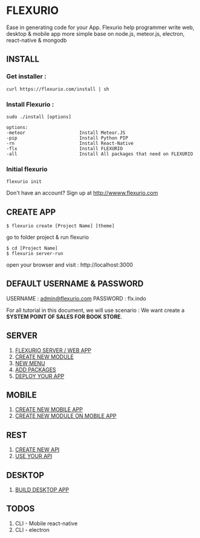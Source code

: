 # FLEXURIO
Ease in generating code for your App. Flexurio help programmer write web, desktop & mobile app more simple base on node.js, meteor.js, electron, react-native & mongodb

## INSTALL
### Get installer :
```
curl https://flexurio.com/install | sh

```

### Install Flexurio  :
```
sudo ./install [options]

```

```
options:
-meteor                    Install Meteor.JS
-pip                       Install Python PIP
-rn                        Install React-Native
-flx                       Install FLEXURIO
-all                       Install All packages that need on FLEXURIO
```

### Initial flexurio
```
flexurio init

```
Don't have an account? Sign up at http://wwww.flexurio.com



## CREATE APP
```
$ flexurio create [Project Name] [theme]

```

go to folder project & run flexurio

```
$ cd [Project Name]
$ flexurio server-run
```

open your browser and visit : http://localhost:3000

## DEFAULT USERNAME & PASSWORD
USERNAME : admin@flexurio.com
PASSWORD : flx.indo



For all tutorial in this document, we will use scenario : We want create a **SYSTEM POINT OF SALES FOR BOOK STORE**.


## SERVER
1. [FLEXURIO SERVER / WEB APP](https://vneu.github.io/FLEXURIO-CLI/doc/server_init)
2. [CREATE NEW MODULE](https://vneu.github.io/FLEXURIO-CLI/doc/server_createmodule)
3. [NEW MENU](https://vneu.github.io/FLEXURIO-CLI/doc/server_menu)
4. [ADD PACKAGES](https://vneu.github.io/FLEXURIO-CLI/doc/server_addpackages)
5. [DEPLOY YOUR APP](https://vneu.github.io/FLEXURIO-CLI/doc/server_deploy)

## MOBILE
1. [CREATE NEW MOBILE APP](https://vneu.github.io/FLEXURIO-CLI/doc/mobile_init)
2. [CREATE NEW MODULE ON MOBILE APP](https://vneu.github.io/FLEXURIO-CLI/doc/mobile_createmodule)

## REST
1. [CREATE NEW API](https://vneu.github.io/FLEXURIO-CLI/doc/api_create)
2. [USE YOUR API](https://vneu.github.io/FLEXURIO-CLI/doc/api_usage)

## DESKTOP
1. [BUILD DESKTOP APP](https://vneu.github.io/FLEXURIO-CLI/doc/desktop_init)




## TODOS
1. CLI - Mobile react-native
2. CLI - electron
